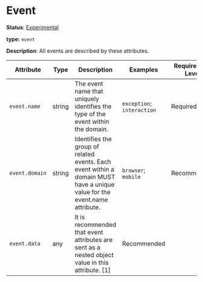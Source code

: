 # Event

**Status**: [Experimental](../../../document-status.md)

**type:** `event`

**Description**: All events are described by these attributes.

<!-- semconv browser -->
| Attribute  | Type | Description  | Examples  | Requirement Level |
|---|---|---|---|---|
| `event.name` | string | The event name that uniquely identifies the type of the event within the domain. | `exception`; `interaction` | Required |
| `event.domain` | string | Identifies the group of related events. Each event within a domain MUST have a unique value for the event.name attribute. | `browser`; `mobile` | Recommended |
| `event.data` | any | It is recommended that event attributes are sent as a nested object value in this attribute. [1] | Recommended |
<!-- endsemconv -->



